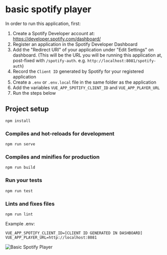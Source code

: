 # basic spotify player

In order to run this application, first:

1) Create a Spotify Developer account at: https://developer.spotify.com/dashboard/
2) Register an application in the Spotify Developer Dashboard
3) Add the "Redirect URI" of your application under "Edit Settings" on dashboard.
    (This will be the URL you will be running this application at, post-fixed with `/spotify-auth`. e.g. `http://localhost:8081/spotify-auth`)
4) Record the `Client ID` generated by Spotify for your registered application
5) Create a `.env` or `.env.local` file in the same folder as the application
6) Add the variables `VUE_APP_SPOTIFY_CLIENT_ID` and `VUE_APP_PLAYER_URL`
7) Run the steps below

## Project setup
```
npm install
```

### Compiles and hot-reloads for development
```
npm run serve
```

### Compiles and minifies for production
```
npm run build
```

### Run your tests
```
npm run test
```

### Lints and fixes files
```
npm run lint
```

Example .env: 
```
VUE_APP_SPOTIFY_CLIENT_ID=[CLIENT ID GENERATED IN DASHBOARD]
VUE_APP_PLAYER_URL=http://localhost:8081
```
![Basic Spotify Player](https://pbs.twimg.com/media/EBAutXRWsAAxnKz?format=jpg&name=large)
